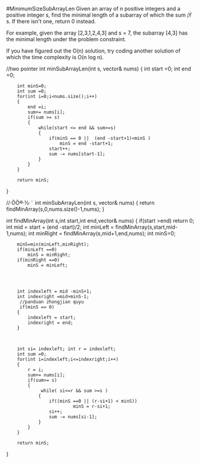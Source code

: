 #MinimumSizeSubArrayLen
Given an array of n positive integers and a positive integer s, 
find the minimal length of a subarray of which the sum ¡Ý s. If there isn't one, return 0 instead.

For example, given the array [2,3,1,2,4,3] and s = 7,
the subarray [4,3] has the minimal length under the problem constraint.

If you have figured out the O(n) solution, try coding another solution of which the time complexity is O(n log n).



//two pointer 
int minSubArrayLen(int s, vector<int>& nums)
{
        int start =0;
        int end =0;
        
        int minS=0;
        int sum =0;
        for(int i=0;i<nums.size();i++)
        {
            end =i;
            sum+= nums[i];
            if(sum >= s)
            {
                while(start <= end && sum>=s)
                {
                    if(minS == 0 ||  (end -start+1)<minS )
                        minS = end -start+1;
                    start++;
                    sum -= nums[start-1];
                }
            }
        }
        
        return minS;
}


//·ÖÖ®·½·¨
int minSubArrayLen(int s, vector<int>& nums)
{
        return findMinArray(s,0,nums.size()-1,nums);
}
    
int findMinArray(int s,int start,int end,vector<int>& nums)
{
        if(start >end) return 0;
        int mid = start + (end -start)/2;
        int minLeft = findMinArray(s,start,mid-1,nums);
        int minRight = findMinArray(s,mid+1,end,nums);
        int minS=0;
        
        minS=min(minLeft,minRight);
        if(minLeft ==0)
            minS = minRight;
        if(minRight ==0)
            minS = minLeft;
         
         
         
         
        int indexleft = mid -minS+1;
        int indexright =mid+minS-1;
         //panduan zhongjian quyu
         if(minS == 0)
        {
            indexleft = start;
            indexright = end;
        }
        
        
       
        int si= indexleft; int r = indexleft;
        int sum =0;
        for(int i=indexleft;i<=indexright;i++)
        {
            r = i;
            sum+= nums[i];
            if(sum>= s)
            {
                 while( si<=r && sum >=s )
                {
					if((minS ==0 || (r-si+1) < minS))
							 minS = r-si+1;
                    si++;
                    sum -= nums[si-1];
                }
            }
        }
        
        return minS;
}